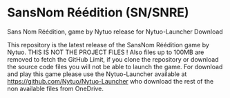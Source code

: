 # SansNom Réédition (SN/SNRE)
Sans Nom Réédition, game by Nytuo release for Nytuo-Launcher Download

This repository is the latest release of the SansNom Réédition game by Nytuo.
THIS IS NOT THE PROJECT FILES !
Also files up to 100MB are removed to fetch the GitHub Limit, if you clone the repository or download the source code files you will not be able to launch the game.
For download and play this game please use the Nytuo-Launcher available at https://github.com/Nytuo/Nytuo-Launcher who download the rest of the non available files from OneDrive.
